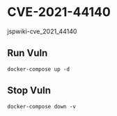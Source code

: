 # CVE-2021-44140

jspwiki-cve_2021_44140

## Run Vuln

```
docker-compose up -d
```

## Stop Vuln

```
docker-compose down -v
```

